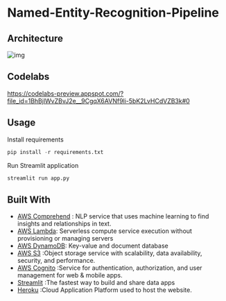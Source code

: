 # Named-Entity-Recognition-Pipeline



## Architecture

![img](https://lh6.googleusercontent.com/G_EQC844Ensy9Qu8EVkMpjvoelMUQrunEpr3LcWaOvkHMkEEyPj40A3RH9Ei-J3ordSJnrsePMGNNAcMVqqQsHRdXFoLzM1CXIZH1RNetl5pcrVZFNKX0UM8AV9z-YUhh606UsUrSS1eOv0MqbW9VHznpjDX2rl3BcgQbJEhWJrwK2Ol)



## Codelabs

https://codelabs-preview.appspot.com/?file_id=1BhBjlWvZBvJ2e__9CgqX6AVNf9li-5bK2LvHCdVZB3k#0



## Usage

Install requirements

```python
pip install -r requirements.txt
```

Run Streamlit application

```python
streamlit run app.py
```



## Built With

- [AWS Comprehend](https://aws.amazon.com/comprehend/) : NLP service that uses machine learning to find insights and relationships in text.
- [AWS Lambda](https://aws.amazon.com/lambda/): Serverless compute service execution without provisioning or managing servers
- [AWS DynamoDB](https://aws.amazon.com/dynamodb/): Key-value and document database
- [AWS S3](https://aws.amazon.com/s3/) :Object storage service with scalability, data availability, security, and performance.
- [AWS Cognito](https://aws.amazon.com/cognito/) :Service for authentication, authorization, and user management for web & mobile apps.
- [Streamlit](https://www.streamlit.io/) :The fastest way to build and share data apps
- [Heroku](https://www.heroku.com/) :Cloud Application Platform used to host the website.